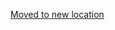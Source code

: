 [Moved to new location](https://github.com/DataTalksClub/machine-learning-zoomcamp/blob/master/08-deep-learning/01-fashion-classification.md)